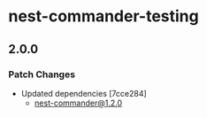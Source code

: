 # nest-commander-testing

## 2.0.0
### Patch Changes

- Updated dependencies [7cce284]
  - nest-commander@1.2.0
